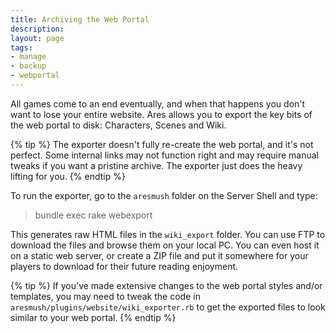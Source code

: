 ```yaml
---
title: Archiving the Web Portal
description: 
layout: page
tags:
- manage
- backup
- webportal
---
```


All games come to an end eventually, and when that happens you don't want to lose your entire website.  Ares allows you to export the key bits of the web portal to disk:  Characters, Scenes and Wiki.   

{% tip %} 
The exporter doesn't fully re-create the web portal, and it's not perfect.  Some internal links may not function right and may require manual tweaks if you want a pristine archive.  The exporter just does the heavy lifting for you.
{% endtip %}

To run the exporter, go to the `aresmush` folder on the Server Shell and type:

> bundle exec rake webexport

This generates raw HTML files in the `wiki_export` folder.  You can use FTP to download the files and browse them on your local PC.  You can even host it on a static web server, or create a ZIP file and put it somewhere for your players to download for their future reading enjoyment.

{% tip %} 
If you've made extensive changes to the web portal styles and/or templates, you may need to tweak the code in  `aresmush/plugins/website/wiki_exporter.rb`  to get the exported files to look similar to your web portal.
{% endtip %}